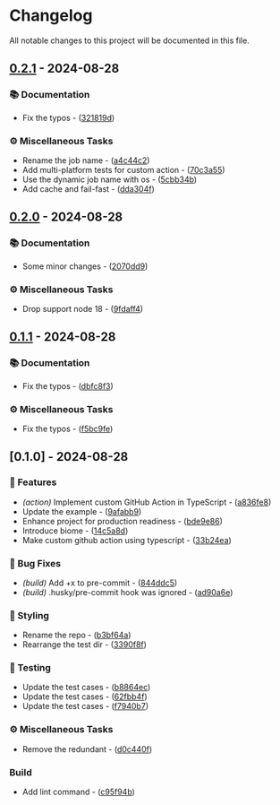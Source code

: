 # Changelog

All notable changes to this project will be documented in this file.

## [0.2.1](https://github.com/pplmx/setup-custom-action-by-ts/compare/v0.2.0..v0.2.1) - 2024-08-28

### 📚 Documentation

- Fix the typos - ([321819d](https://github.com/pplmx/setup-custom-action-by-ts/commit/321819d82868331b1f58233b8398b5bc0e8429b6))

### ⚙️ Miscellaneous Tasks

- Rename the job name - ([a4c44c2](https://github.com/pplmx/setup-custom-action-by-ts/commit/a4c44c2b506c52306b63bcda82246ebd6c0f38e7))
- Add multi-platform tests for custom action - ([70c3a55](https://github.com/pplmx/setup-custom-action-by-ts/commit/70c3a55872f99e710e856fb19be609407a63e65d))
- Use the dynamic job name with os - ([5cbb34b](https://github.com/pplmx/setup-custom-action-by-ts/commit/5cbb34b50cbd39c63330c4b84ac89bb31b0cb35e))
- Add cache and fail-fast - ([dda304f](https://github.com/pplmx/setup-custom-action-by-ts/commit/dda304fa35cd998d9c3180155be9ab2be619eddb))


## [0.2.0](https://github.com/pplmx/setup-custom-action-by-ts/compare/v0.1.1..v0.2.0) - 2024-08-28

### 📚 Documentation

- Some minor changes - ([2070dd9](https://github.com/pplmx/setup-custom-action-by-ts/commit/2070dd9efae9fe083314bac1e86912f7efd80d9a))

### ⚙️ Miscellaneous Tasks

- Drop support node 18 - ([9fdaff4](https://github.com/pplmx/setup-custom-action-by-ts/commit/9fdaff4d654671a337ccf15f936a3aaf0e5d5e59))


## [0.1.1](https://github.com/pplmx/setup-custom-action-by-ts/compare/v0.1.0..v0.1.1) - 2024-08-28

### 📚 Documentation

- Fix the typos - ([dbfc8f3](https://github.com/pplmx/setup-custom-action-by-ts/commit/dbfc8f3bc83b09a20dd6b357c792a8511958e401))

### ⚙️ Miscellaneous Tasks

- Fix the typos - ([f5bc9fe](https://github.com/pplmx/setup-custom-action-by-ts/commit/f5bc9fe228af900d7d04dd593ab8d2957ad387cd))


## [0.1.0] - 2024-08-28

### 🚀 Features

- *(action)* Implement custom GitHub Action in TypeScript - ([a836fe8](https://github.com/pplmx/setup-custom-action-by-ts/commit/a836fe84807051b3ff5afd607360bb5ce99864b7))
- Update the example - ([9afabb9](https://github.com/pplmx/setup-custom-action-by-ts/commit/9afabb95cf9287a0f44f44baeb7c9f9a9adcf210))
- Enhance project for production readiness - ([bde9e86](https://github.com/pplmx/setup-custom-action-by-ts/commit/bde9e867dbc38242e075969ccceb51a23709cce0))
- Introduce biome - ([14c5a8d](https://github.com/pplmx/setup-custom-action-by-ts/commit/14c5a8d5dfeb1f0bcf21a5b41dfd9ae7fd365d8e))
- Make custom github action using typescript - ([33b24ea](https://github.com/pplmx/setup-custom-action-by-ts/commit/33b24ea21b907a3fae1b9b3998fb502a2a644a6f))

### 🐛 Bug Fixes

- *(build)* Add +x to pre-commit - ([844ddc5](https://github.com/pplmx/setup-custom-action-by-ts/commit/844ddc599cef9d62185846d374ad28ecbb68beb4))
- *(build)* .husky/pre-commit hook was ignored - ([ad90a6e](https://github.com/pplmx/setup-custom-action-by-ts/commit/ad90a6e28a2ac4968ca77aa566d6ddf920b1a608))

### 🎨 Styling

- Rename the repo - ([b3bf64a](https://github.com/pplmx/setup-custom-action-by-ts/commit/b3bf64a679e61b71307a6c08c5ac80731a5a71a6))
- Rearrange the test dir - ([3390f8f](https://github.com/pplmx/setup-custom-action-by-ts/commit/3390f8fe7db8d49901b6a6eee5a01aeb7bfe5088))

### 🧪 Testing

- Update the test cases - ([b8864ec](https://github.com/pplmx/setup-custom-action-by-ts/commit/b8864ecff62a2af0e53b5be314ab0fe8331a53b1))
- Update the test cases - ([62fbb4f](https://github.com/pplmx/setup-custom-action-by-ts/commit/62fbb4f9413a8d4bcc75e89167d97cfa867ccec1))
- Update the test cases - ([f7940b7](https://github.com/pplmx/setup-custom-action-by-ts/commit/f7940b7528c9c59d26c9c4a5d011975cf26b41bb))

### ⚙️ Miscellaneous Tasks

- Remove the redundant - ([d0c440f](https://github.com/pplmx/setup-custom-action-by-ts/commit/d0c440f11945f2cd23438ffaa93e181648f0b379))

### Build

- Add lint command - ([c95f94b](https://github.com/pplmx/setup-custom-action-by-ts/commit/c95f94bb5ba9322d4795021196eb6683b901e77a))


<!-- generated by git-cliff -->
